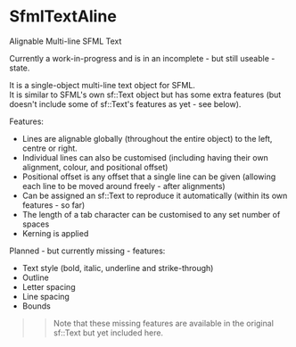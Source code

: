 # SfmlTextAline
 Alignable Multi-line SFML Text

Currently a work-in-progress and is in an incomplete - but still useable - state.

It is a single-object multi-line text object for SFML.  
It is similar to SFML's own sf::Text object but has some extra features (but doesn't include some of sf::Text's features as yet - see below).

Features:
- Lines are alignable globally (throughout the entire object) to the left, centre or right.
- Individual lines can also be customised (including having their own alignment, colour, and positional offset)
- Positional offset is any offset that a single line can be given (allowing each line to be moved around freely - after alignments)
- Can be assigned an sf::Text to reproduce it automatically (within its own features - so far)
- The length of a tab character can be customised to any set number of spaces
- Kerning is applied

Planned - but currently missing - features:
- Text style (bold, italic, underline and strike-through)
- Outline
- Letter spacing
- Line spacing
- Bounds
>> Note that these missing features are available in the original sf::Text but yet included here.
